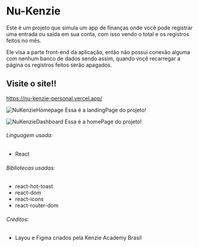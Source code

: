 # Nu-Kenzie

Este é um projeto que simula um app de finanças onde você pode registrar uma entrada ou saída em sua conta, com isso vendo o total e os registros feitos no mês.

Ele visa a parte front-end da aplicação, então não possui conexão alguma com nenhum banco de dados sendo assim, quando voçê recarregar a página os registros feitos
serão apagados.

## Visite o site!!
https://nu-kenzie-personal.vercel.app/

![NuKenzieHomepage](https://user-images.githubusercontent.com/103132427/186161057-cf9c4d99-49e9-4a2d-89a8-89282de50369.png)
Essa é a landingPage do projeto!

![NuKenzieDashboard](https://user-images.githubusercontent.com/103132427/186161410-286328c2-7b9e-4e7f-94f3-79c225f62e2d.png)
Essa é a homePage do projeto!

###### Linguagem usada:
- React

###### Bibliotecas usadas:
- react-hot-toast
- react-dom
- react-icons
- react-router-dom

###### Créditos:
- Layou e Figma criados pela Kenzie Academy Brasil
